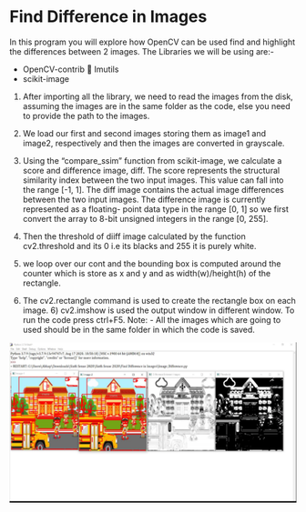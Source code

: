 # Find Difference in Images

In this program you will explore how OpenCV can be used find and highlight the differences between 2 images.
The Libraries we will be using are:-
* OpenCV-contrib  Imutils
* scikit-image

1) After importing all the library, we need to read the images from the disk, assuming the images are in the same folder as the code, else you need to provide the path to the images.

2) We load our first and second images storing them as image1 and image2, respectively and then the images are converted in grayscale.

3) Using the “compare_ssim” function from scikit-image, we calculate a score and difference image, diff. The score represents the structural similarity index between the two input images. This value can fall into the range [-1, 1]. The diff image contains the actual image differences between the two input images. The difference image is currently represented as a floating- point data type in the range [0, 1] so we first convert the array to 8-bit unsigned integers in the range [0, 255].

3) Then the threshold of diiff image calculated by the function cv2.threshold and its 0 i.e its blacks and 255 it is purely white.

4) we loop over our cont and the bounding box is computed around the counter which is store as x and y and as width(w)/height(h) of the rectangle.

5) The cv2.rectangle command is used to create the rectangle box on each image. 6) cv2.imshow is used the output window in different window.
To run the code press ctrl+F5.
Note: - All the images which are going to used should be in the same folder in which the code is saved.
  
<p align="center">
<img src="https://github.com/ISTE-VIT/Sixth-Sense/blob/main/resources/ing_diff.png">
</p>
